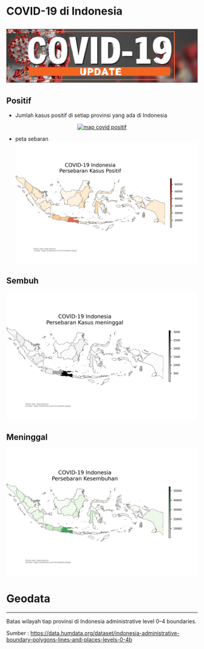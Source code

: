 # COVID-19 di Indonesia  
![](img/coronavirus.jpg)
----------------------------------------------------------------------------
## Positif
- Jumlah kasus positif di setiap provinsi yang ada di Indonesia  

<div>
    <a href="https://plotly.com/~asepsaputra/1/?share_key=sHfWhCU8EqaGRMc3Fd913N" target="_blank" title="map covid positif" style="display: block; text-align: center;"><img src="https://plotly.com/~asepsaputra/1.png?share_key=sHfWhCU8EqaGRMc3Fd913N" alt="map covid positif" style="max-width: 100%;width: 1000px;"  width="1000" onerror="this.onerror=null;this.src='https://plotly.com/404.png';" /></a>
</div>  

  
- peta sebaran  
![](img/positif.png)  

## Sembuh
![](img/sembuh.png)  

## Meninggal
![](img/meninggal.png)


# Geodata
----------------------------------------------------------------------------

Batas wilayah tiap provinsi di Indonesia administrative level 0–4 boundaries.

Sumber : https://data.humdata.org/dataset/indonesia-administrative-boundary-polygons-lines-and-places-levels-0-4b